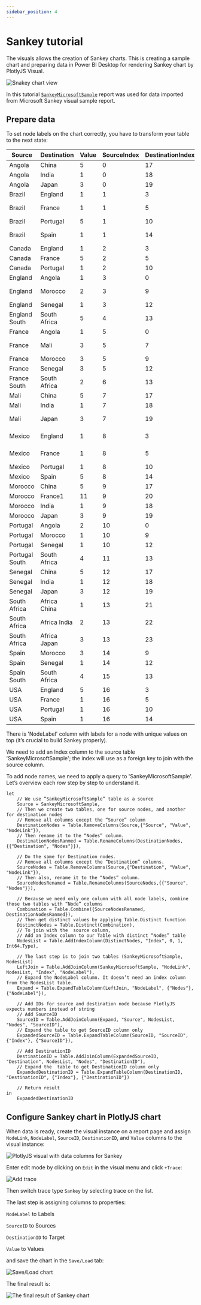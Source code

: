 ```yaml
---
sidebar_position: 4
---
```


# Sankey tutorial

The visuals allows the creation of Sankey charts. This is creating a sample chart and preparing data in Power BI Desktop for rendering Sankey chart by PlotlyJS Visual.

![Snakey chart view](./img/sankey.png)

In this tutorial [`SankeyMicrosoftSample`](https://appsource.microsoft.com/en-US/product/power-bi-visuals/WA104380777?exp=ubp8&tab=Overview) report was used for data imported from Microsoft Sankey visual sample report.

## Prepare data
To set node labels on the chart correctly, you have to transform your table to the next state:

|Source        |Destination |Value|SourceIndex|DestinationIndex|NodeLabel     |
|--------------|------------|-----|-----------|----------------|--------------|
|Angola        |China       |5    |0          |17              |Angola        |
|Angola        |India       |1    |0          |18              |Brazil        |
|Angola        |Japan       |3    |0          |19              |Canada        |
|Brazil        |England     |1    |1          |3               |England       |
|Brazil        |France      |1    |1          |5               |England South |
|Brazil        |Portugal    |5    |1          |10              |France        |
|Brazil        |Spain       |1    |1          |14              |France South  |
|Canada        |England     |1    |2          |3               |Mali          |
|Canada        |France      |5    |2          |5               |Mexico        |
|Canada        |Portugal    |1    |2          |10              |Morocco       |
|England       |Angola      |1    |3          |0               |Portugal      |
|England       |Morocco     |2    |3          |9               |Portugal South|
|England       |Senegal     |1    |3          |12              |Senegal       |
|England South |South Africa|5    |4          |13              |South Africa  |
|France        |Angola      |1    |5          |0               |Spain         |
|France        |Mali        |3    |5          |7               |Spain South   |
|France        |Morocco     |3    |5          |9               |USA           |
|France        |Senegal     |3    |5          |12              |China         |
|France South  |South Africa|2    |6          |13              |India         |
|Mali          |China       |5    |7          |17              |Japan         |
|Mali          |India       |1    |7          |18              |France1       |
|Mali          |Japan       |3    |7          |19              |Africa China  |
|Mexico        |England     |1    |8          |3               |Africa India  |
|Mexico        |France      |1    |8          |5               |Africa Japan  |
|Mexico        |Portugal    |1    |8          |10              |              |
|Mexico        |Spain       |5    |8          |14              |              |
|Morocco       |China       |5    |9          |17              |              |
|Morocco       |France1     |11   |9          |20              |              |
|Morocco       |India       |1    |9          |18              |              |
|Morocco       |Japan       |3    |9          |19              |              |
|Portugal      |Angola      |2    |10         |0               |              |
|Portugal      |Morocco     |1    |10         |9               |              |
|Portugal      |Senegal     |1    |10         |12              |              |
|Portugal South|South Africa|4    |11         |13              |              |
|Senegal       |China       |5    |12         |17              |              |
|Senegal       |India       |1    |12         |18              |              |
|Senegal       |Japan       |3    |12         |19              |              |
|South Africa  |Africa China|1    |13         |21              |              |
|South Africa  |Africa India|2    |13         |22              |              |
|South Africa  |Africa Japan|3    |13         |23              |              |
|Spain         |Morocco     |3    |14         |9               |              |
|Spain         |Senegal     |1    |14         |12              |              |
|Spain South   |South Africa|4    |15         |13              |              |
|USA           |England     |5    |16         |3               |              |
|USA           |France      |1    |16         |5               |              |
|USA           |Portugal    |1    |16         |10              |              |
|USA           |Spain       |1    |16         |14              |              |

There is 'NodeLabel' column with labels for a node with unique values on top (it’s crucial to build Sankey properly).

We need to add an Index column to the source table 'SankeyMicrosoftSample'; the index will use as a foreign key to join with the source column.

To add node names, we need to apply a query to 'SankeyMicrosoftSample'.
Let’s overview each row step by step to understand it.

```dax
let
	// We use “SankeyMicrosoftSample” table as a source
	Source = SankeyMicrosoftSample,
	// Then we create two tables, one for source nodes, and another for destination nodes
	// Remove all columns except the “Source” column
	DestinationNodes = Table.RemoveColumns(Source,{"Source", "Value", "NodeLink"}),
	// Then rename it to the “Nodes” column.
	DestinationNodesRanmed = Table.RenameColumns(DestinationNodes, {{"Destination", "Nodes"}}),
	
	// Do the same for Destination nodes. 
	// Remove all columns except the “Destination” columns.
	SourceNodes = Table.RemoveColumns(Source,{"Destination", "Value", "NodeLink"}),
	// Then also, rename it to the “Nodes” column.
	SourceNodesRenamed = Table.RenameColumns(SourceNodes,{{"Source", "Nodes"}}),
	
	// Because we need only one column with all node labels, combine those two tables with “Node” columns
	Combination = Table.Combine({SourceNodesRenamed, DestinationNodesRanmed}),
	// Then get distinct values by applying Table.Distinct function
	DistinctNodes = Table.Distinct(Combination),
	// To join with the  source column, 
	// Add an Index column to our Table with distinct “Nodes” table
	NodesList = Table.AddIndexColumn(DistinctNodes, "Index", 0, 1, Int64.Type),
	
	// The last step is to join two tables (SankeyMicrosoftSample, NodesList)
	LeftJoin = Table.AddJoinColumn(SankeyMicrosoftSample, "NodeLink", NodesList, "Index", "NodeLabel"),
	// Expand the NodeLabel column. It doesn’t need an index column from the NodesList table.
	Expand = Table.ExpandTableColumn(LeftJoin, "NodeLabel", {"Nodes"}, {"NodeLabel"}),
	
	// Add IDs for source and destination node because PlotlyJS expects numbers instead of string
	// Add SourceID
	SourceID = Table.AddJoinColumn(Expand, "Source", NodesList, "Nodes", "SourceID"),
	// Expand the table to get SourceID column only
    ExpandedSourceID = Table.ExpandTableColumn(SourceID, "SourceID", {"Index"}, {"SourceID"}),

	// Add DestinationID
	DestinationID = Table.AddJoinColumn(ExpandedSourceID, "Destination", NodesList, "Nodes", "DestinationID"),
	// Expand the  table to get DestinationID column only
    ExpandedDestinationID = Table.ExpandTableColumn(DestinationID, "DestinationID", {"Index"}, {"DestinationID"})

	// Return result
in
	ExpandedDestinationID
```

## Configure Sankey chart in PlotlyJS chart

When data is ready, create the visual instance on a report page and assign `NodeLink`, `NodeLabel`, `SourceID`, `DestinationID`, and `Value` columns to the visual instance:

![PlotlyJS visual with data columns for Sankey](./img/sankey_tutorial1.png)

Enter edit mode by clicking on `Edit` in the visual menu and click `+Trace`:

![Add trace](./img/sankey_tutorial2.png)

Then switch trace type `Sankey` by selecting trace on the list.

The last step is assigning columns to properties:

`NodeLabel` to Labels

`SourceID` to Sources

`DestinationID` to Target

`Value` to Values

and save the chart in the `Save/Load` tab:

![Save/Load chart](./img/sankey_tutorial3.png)

The final result is:

![The final result of Sankey chart](./img/sankey_tutorial4.png)